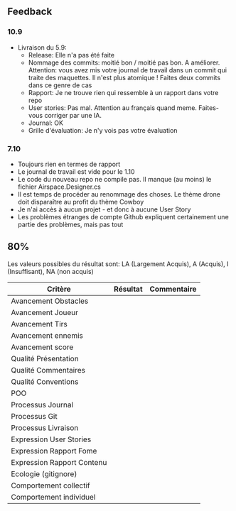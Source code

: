 ## Feedback

### 10.9

- Livraison du 5.9:
  - Release: Elle n'a pas été faite
  - Nommage des commits: moitié bon / moitié pas bon. A améliorer. Attention: vous avez mis votre journal de travail dans un commit qui traite des maquettes. Il n'est plus atomique ! Faites deux commits dans ce genre de cas
  - Rapport: Je ne trouve rien qui ressemble à un rapport dans votre repo
  - User stories: Pas mal. Attention au français quand meme. Faites-vous corriger par une IA.
  - Journal: OK
  - Grille d'évaluation: Je n'y vois pas votre évaluation

### 7.10

- Toujours rien en termes de rapport
- Le journal de travail est vide pour le 1.10
- Le code du nouveau repo ne compile pas. Il manque (au moins) le fichier Airspace.Designer.cs
- Il est temps de procéder au renommage des choses. Le thème drone doit disparaître au profit du thème Cowboy
- Je n'ai accès à aucun projet - et donc à aucune User Story
- Les problèmes étranges de compte Github expliquent certainement une partie des problèmes, mais pas tout

## 80%

Les valeurs possibles du résultat sont: LA (Largement Acquis), A (Acquis), I (Insuffisant), NA (non acquis)

| Critère                    | Résultat | Commentaire |
| -------------------------- | -------- | ----------- |
| Avancement Obstacles       |          |             |
| Avancement Joueur          |          |             |
| Avancement Tirs            |          |             |
| Avancement ennemis         |          |             |
| Avancement score           |          |             |
| Qualité Présentation       |          |             |
| Qualité Commentaires       |          |             |
| Qualité Conventions        |          |             |
| POO                        |          |             |
| Processus Journal          |          |             |
| Processus Git              |          |             |
| Processus Livraison        |          |             |
| Expression User Stories    |          |             |
| Expression Rapport Fome    |          |             |
| Expression Rapport Contenu |          |             |
| Ecologie (gitignore)       |          |             |
| Comportement collectif     |          |             |
| Comportement individuel    |          |             |
